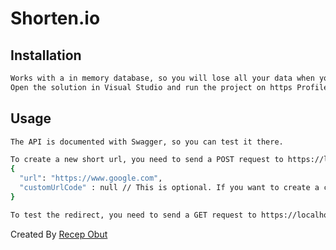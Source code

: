 # Shorten.io

## Installation
```bash
Works with a in memory database, so you will lose all your data when you restart the server.
Open the solution in Visual Studio and run the project on https Profile.
```

## Usage
```bash
The API is documented with Swagger, so you can test it there.

To create a new short url, you need to send a POST request to https://localhost:7222/api/shortened-urls with the following body:
{
  "url": "https://www.google.com",
  "customUrlCode" : null // This is optional. If you want to create a custom url, you can send it here.
}

To test the redirect, you need to send a GET request to https://localhost:7222/{shortenedUrlCode} on the browser.
```


Created By [Recep Obut](https://www.linkedin.com/in/recep-obut/)
